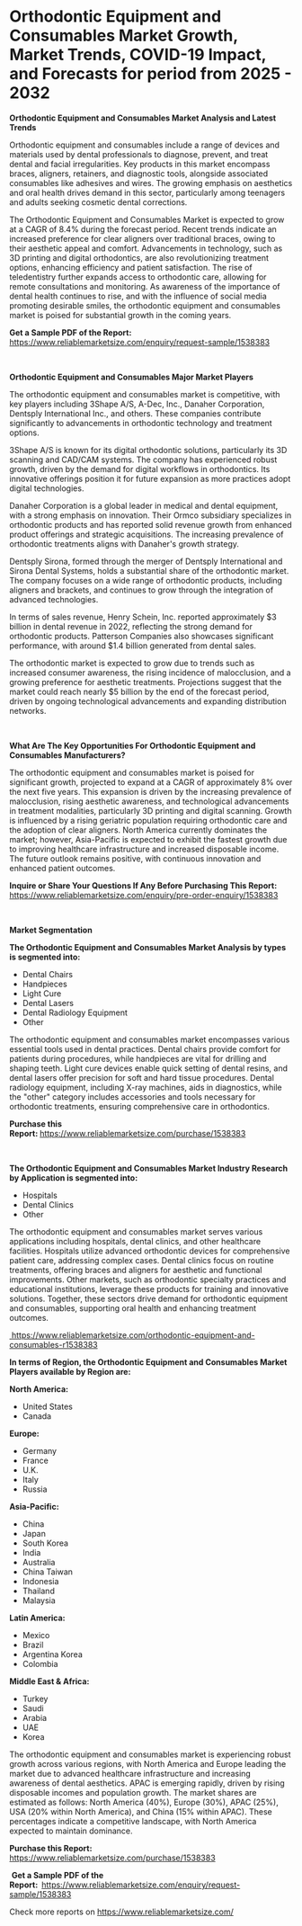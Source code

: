 <p><h1>Orthodontic Equipment and Consumables Market Growth, Market Trends, COVID-19 Impact, and Forecasts for period from 2025 - 2032</h1></p><p><strong>Orthodontic Equipment and Consumables Market Analysis and Latest Trends</strong></p>
<p><p>Orthodontic equipment and consumables include a range of devices and materials used by dental professionals to diagnose, prevent, and treat dental and facial irregularities. Key products in this market encompass braces, aligners, retainers, and diagnostic tools, alongside associated consumables like adhesives and wires. The growing emphasis on aesthetics and oral health drives demand in this sector, particularly among teenagers and adults seeking cosmetic dental corrections.</p><p>The Orthodontic Equipment and Consumables Market is expected to grow at a CAGR of 8.4% during the forecast period. Recent trends indicate an increased preference for clear aligners over traditional braces, owing to their aesthetic appeal and comfort. Advancements in technology, such as 3D printing and digital orthodontics, are also revolutionizing treatment options, enhancing efficiency and patient satisfaction. The rise of teledentistry further expands access to orthodontic care, allowing for remote consultations and monitoring. As awareness of the importance of dental health continues to rise, and with the influence of social media promoting desirable smiles, the orthodontic equipment and consumables market is poised for substantial growth in the coming years.</p></p>
<p><strong>Get a Sample PDF of the Report:&nbsp;</strong> <a href="https://www.reliablemarketsize.com/enquiry/request-sample/1538383?utm_campaign=2526&utm_medium=2&utm_source=Github&utm_content=ia&utm_term=03032025&utm_id=orthodontic-equipment-and-consumables">https://www.reliablemarketsize.com/enquiry/request-sample/1538383</a></p>
<p>&nbsp;</p>
<p><strong>Orthodontic Equipment and Consumables Major Market Players</strong></p>
<p><p>The orthodontic equipment and consumables market is competitive, with key players including 3Shape A/S, A-Dec, Inc., Danaher Corporation, Dentsply International Inc., and others. These companies contribute significantly to advancements in orthodontic technology and treatment options.</p><p>3Shape A/S is known for its digital orthodontic solutions, particularly its 3D scanning and CAD/CAM systems. The company has experienced robust growth, driven by the demand for digital workflows in orthodontics. Its innovative offerings position it for future expansion as more practices adopt digital technologies.</p><p>Danaher Corporation is a global leader in medical and dental equipment, with a strong emphasis on innovation. Their Ormco subsidiary specializes in orthodontic products and has reported solid revenue growth from enhanced product offerings and strategic acquisitions. The increasing prevalence of orthodontic treatments aligns with Danaher's growth strategy.</p><p>Dentsply Sirona, formed through the merger of Dentsply International and Sirona Dental Systems, holds a substantial share of the orthodontic market. The company focuses on a wide range of orthodontic products, including aligners and brackets, and continues to grow through the integration of advanced technologies.</p><p>In terms of sales revenue, Henry Schein, Inc. reported approximately $3 billion in dental revenue in 2022, reflecting the strong demand for orthodontic products. Patterson Companies also showcases significant performance, with around $1.4 billion generated from dental sales.</p><p>The orthodontic market is expected to grow due to trends such as increased consumer awareness, the rising incidence of malocclusion, and a growing preference for aesthetic treatments. Projections suggest that the market could reach nearly $5 billion by the end of the forecast period, driven by ongoing technological advancements and expanding distribution networks.</p></p>
<p>&nbsp;</p>
<p><strong>What Are The Key Opportunities For Orthodontic Equipment and Consumables Manufacturers?</strong></p>
<p><p>The orthodontic equipment and consumables market is poised for significant growth, projected to expand at a CAGR of approximately 8% over the next five years. This expansion is driven by the increasing prevalence of malocclusion, rising aesthetic awareness, and technological advancements in treatment modalities, particularly 3D printing and digital scanning. Growth is influenced by a rising geriatric population requiring orthodontic care and the adoption of clear aligners. North America currently dominates the market; however, Asia-Pacific is expected to exhibit the fastest growth due to improving healthcare infrastructure and increased disposable income. The future outlook remains positive, with continuous innovation and enhanced patient outcomes.</p></p>
<p><strong>Inquire or Share Your Questions If Any Before Purchasing This Report:</strong> <a href="https://www.reliablemarketsize.com/enquiry/pre-order-enquiry/1538383?utm_campaign=2526&utm_medium=2&utm_source=Github&utm_content=ia&utm_term=03032025&utm_id=orthodontic-equipment-and-consumables">https://www.reliablemarketsize.com/enquiry/pre-order-enquiry/1538383</a></p>
<p>&nbsp;</p>
<p><strong>Market Segmentation</strong></p>
<p><strong>The Orthodontic Equipment and Consumables Market Analysis by types is segmented into:</strong></p>
<p><ul><li>Dental Chairs</li><li>Handpieces</li><li>Light Cure</li><li>Dental Lasers</li><li>Dental Radiology Equipment</li><li>Other</li></ul></p>
<p><p>The orthodontic equipment and consumables market encompasses various essential tools used in dental practices. Dental chairs provide comfort for patients during procedures, while handpieces are vital for drilling and shaping teeth. Light cure devices enable quick setting of dental resins, and dental lasers offer precision for soft and hard tissue procedures. Dental radiology equipment, including X-ray machines, aids in diagnostics, while the "other" category includes accessories and tools necessary for orthodontic treatments, ensuring comprehensive care in orthodontics.</p></p>
<p><strong>Purchase this Report:&nbsp;</strong><a href="https://www.reliablemarketsize.com/purchase/1538383?utm_campaign=2526&utm_medium=2&utm_source=Github&utm_content=ia&utm_term=03032025&utm_id=orthodontic-equipment-and-consumables">https://www.reliablemarketsize.com/purchase/1538383</a></p>
<p>&nbsp;</p>
<p><strong>The Orthodontic Equipment and Consumables Market Industry Research by Application is segmented into:</strong></p>
<p><ul><li>Hospitals</li><li>Dental Clinics</li><li>Other</li></ul></p>
<p><p>The orthodontic equipment and consumables market serves various applications including hospitals, dental clinics, and other healthcare facilities. Hospitals utilize advanced orthodontic devices for comprehensive patient care, addressing complex cases. Dental clinics focus on routine treatments, offering braces and aligners for aesthetic and functional improvements. Other markets, such as orthodontic specialty practices and educational institutions, leverage these products for training and innovative solutions. Together, these sectors drive demand for orthodontic equipment and consumables, supporting oral health and enhancing treatment outcomes.</p></p>
<p><a href="https://www.reliablemarketsize.com/orthodontic-equipment-and-consumables-r1538383?utm_campaign=2526&utm_medium=2&utm_source=Github&utm_content=ia&utm_term=03032025&utm_id=orthodontic-equipment-and-consumables">&nbsp;https://www.reliablemarketsize.com/orthodontic-equipment-and-consumables-r1538383</a></p>
<p><strong>In terms of Region, the Orthodontic Equipment and Consumables Market Players available by Region are:</strong></p>
<p>
    <p> <strong> North America: </strong>
        <ul>
            <li>United States</li>
            <li>Canada</li>
        </ul>
        </p> 
    <p> <strong> Europe: </strong>
        <ul>
            <li>Germany</li>
            <li>France</li>
            <li>U.K.</li>
            <li>Italy</li>
            <li>Russia</li>
        </ul>
        </p> 
    <p> <strong> Asia-Pacific: </strong>
        <ul>
            <li>China</li>
            <li>Japan</li>
            <li>South Korea</li>
            <li>India</li>
            <li>Australia</li>
            <li>China Taiwan</li>
            <li>Indonesia</li>
            <li>Thailand</li>
            <li>Malaysia</li>
        </ul>
        </p> 
    <p> <strong> Latin America: </strong>
        <ul>
            <li>Mexico</li>
            <li>Brazil</li>
            <li>Argentina Korea</li>
            <li>Colombia</li>
        </ul>
        </p> 
    <p> <strong> Middle East & Africa: </strong>
        <ul>
            <li>Turkey</li>
            <li>Saudi</li>
            <li>Arabia</li>
            <li>UAE</li>
            <li>Korea</li>
        </ul>
    </p>
    </p>
<p><p>The orthodontic equipment and consumables market is experiencing robust growth across various regions, with North America and Europe leading the market due to advanced healthcare infrastructure and increasing awareness of dental aesthetics. APAC is emerging rapidly, driven by rising disposable incomes and population growth. The market shares are estimated as follows: North America (40%), Europe (30%), APAC (25%), USA (20% within North America), and China (15% within APAC). These percentages indicate a competitive landscape, with North America expected to maintain dominance.</p></p>
<p><strong>Purchase this Report: </strong><a href="https://www.reliablemarketsize.com/purchase/1538383?utm_campaign=2526&utm_medium=2&utm_source=Github&utm_content=ia&utm_term=03032025&utm_id=orthodontic-equipment-and-consumables">https://www.reliablemarketsize.com/purchase/1538383</a></p>
<p>&nbsp;<strong>Get a Sample PDF of the Report:&nbsp;&nbsp;</strong><a href="https://www.reliablemarketsize.com/enquiry/request-sample/1538383?utm_campaign=2526&utm_medium=2&utm_source=Github&utm_content=ia&utm_term=03032025&utm_id=orthodontic-equipment-and-consumables">https://www.reliablemarketsize.com/enquiry/request-sample/1538383</a></p>
<p><strong></strong></p>
<p>Check more reports on <a href="https://www.reliablemarketsize.com/?utm_campaign=2526&utm_medium=2&utm_source=Github&utm_content=ia&utm_term=03032025&utm_id=orthodontic-equipment-and-consumables">https://www.reliablemarketsize.com/</a></p>